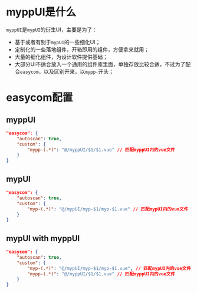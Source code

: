 # myppUI是什么

`myppUI`是`mypUI`的衍生UI，主要是为了：

- 基于或者有别于`mypUI`的一些细化UI；
- 定制化的一些落地组件，开箱即用的组件，方便拿来就用；
- 大量的细化组件，为设计软件提供基础；
- 大部分UI不适合放入一个通用的组件库里面，单独存放比较合适，不过为了配合`easycom`，以及区别开来，以`mypp-`开头；

# easycom配置

## myppUI

```json
"easycom": {
	"autoscan": true,
	"custom": {
		"mypp-(.*)": "@/myppUI/$1/$1.vue" // 匹配myppUI内的vue文件
	}
}
```

## mypUI

```json
"easycom": {
	"autoscan": true,
	"custom": {
		"myp-(.*)": "@/mypUI/myp-$1/myp-$1.vue" // 匹配mypUI内的vue文件
	}
}
```

## mypUI with myppUI
```json
"easycom": {
	"autoscan": true,
	"custom": {
		"myp-(.*)": "@/mypUI/myp-$1/myp-$1.vue", // 匹配mypUI内的vue文件
		"mypp-(.*)": "@/myppUI/$1/$1.vue" // 匹配myppUI内的vue文件
	}
}
```
